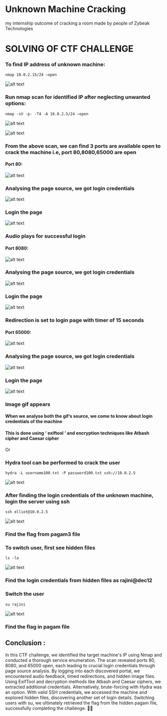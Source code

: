 # Unknown Machine Cracking
my internship outcome of cracking a room made by people of Zybeak Technologies

# SOLVING OF CTF CHALLENGE


### To find IP address of unknown machine:

```nmap 10.0.2.15/24 –open```

 ![alt text](nmap.jpg)

### Run nmap scan for identified IP after neglecting unwanted options:

```nmap -sV -p- -T4 -A 10.0.2.5/24 –open```
 
 ![alt text](<nmap v1.jpg>)

 ![alt text](<nmap v2.jpg>)

### From the above scan, we can find 3 ports are available open to crack the machine i.e, port 80,8080,65000 are open
#### Port 80:

![alt text](80.jpg)
 
### Analysing the page source, we got login credentials
 
![alt text](<80 pg.jpg>)

### Login the page
 
![alt text](<80 l.jpg>)

### Audio plays for successful login

#### Port 8080:
 
![alt text](8080.jpg)

### Analysing the page source, we got login credentials
 
![alt text](<8080 pg.jpg>)

### Login the page

![alt text](<8080 l.jpg>)
 
### Redirection is set to login page with timer of 15 seconds

#### Port 65000:
 
![alt text](65000.jpg)

### Analysing the page source, we got login credentials

 ![alt text](<65000 pg.jpg>)

### Login the page

![alt text](<65000 l.jpg>)
 
### Image gif appears 

#### When we analyse both the gif’s source, we come to know about login credentials of the machine
#### This is done using ‘ exiftool ‘ and encryption techniques like Atbash cipher and Caesar cipher

Or 

### Hydra tool can be performed to crack the user

```hydra -L username100.txt -P password100.txt ssh://10.0.2.5```
 
 ![alt text](hydra.jpg)

### After finding the login credentials of the unknown machine, login the server using ssh

```ssh elliot@10.0.2.5```

![alt text](ssh.jpg)
 
### Find the flag from pagam3 file

### To switch user, first see hidden files

```ls -la```
 
 ![alt text](<ls -la.jpg>)

### Find the login credentials from hidden files as rajini@dec12
### Switch the user

```su rajini```

![alt text](su.jpg)
 
### Find the flag in pagam file



## Conclusion :
In this CTF challenge, we identified the target machine's IP using Nmap and conducted a thorough service enumeration. The scan revealed ports 80, 8080, and 65000 open, each leading to crucial login credentials through page source analysis.
By logging into each discovered portal, we encountered audio feedback, timed redirections, and hidden image files. Using ExifTool and decryption methods like Atbash and Caesar ciphers, we extracted additional credentials. Alternatively, brute-forcing with Hydra was an option.
With valid SSH credentials, we accessed the machine and explored hidden files, discovering another set of login details. Switching users with su, we ultimately retrieved the flag from the hidden pagam file, successfully completing the challenge. 🚩🔥

